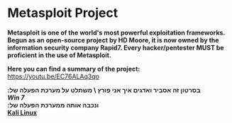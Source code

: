 <h1>Metasploit Project</h1>

<b> Metasploit is one of the world's most powerful exploitation frameworks. Begun as an open-source project by HD Moore, it is now owned by the information security company Rapid7. Every hacker/pentester MUST be proficient in the use of Metasploit. </b>

<b> Here you can find a summary of the project:</b>
<br>
https://youtu.be/EC76ALAq3qo

<b> :בסרטון זה אסביר ואדגים איך אני פורץ \ משתלט על מערכת הפעלה של </b>
<br>
<b><i> Win 7</i></b>
<br>
<b> :ונכבה אותה ממערכת הפעלה של </b> 
<br>
<b><u> Kali Linux</u></b>


